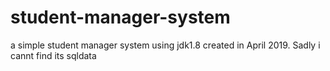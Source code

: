 # student-manager-system
a simple student manager system
using jdk1.8 
created in April 2019.
Sadly i cannt find its sqldata

